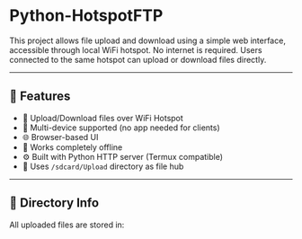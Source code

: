 # Python-HotspotFTP

This project allows file upload and download using a simple web interface, accessible through local WiFi hotspot. No internet is required. Users connected to the same hotspot can upload or download files directly.

---

## 🚀 Features

- 📂 Upload/Download files over WiFi Hotspot
- 📱 Multi-device supported (no app needed for clients)
- 🌐 Browser-based UI
- 🛜 Works completely offline
- ⚙️ Built with Python HTTP server (Termux compatible)
- 📁 Uses `/sdcard/Upload` directory as file hub

---

## 📁 Directory Info

All uploaded files are stored in:
